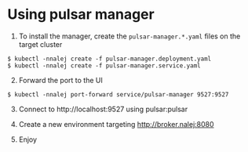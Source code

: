 # Using pulsar manager


1. To install the manager, create the `pulsar-manager.*.yaml` files on the target cluster

```
$ kubectl -nnalej create -f pulsar-manager.deployment.yaml
$ kubectl -nnalej create -f pulsar-manager.service.yaml
```

2. Forward the port to the UI

```
$ kubectl -nnalej port-forward service/pulsar-manager 9527:9527
```

3. Connect to http://localhost:9527 using pulsar:pulsar

4. Create a new environment targeting http://broker.nalej:8080

5. Enjoy
